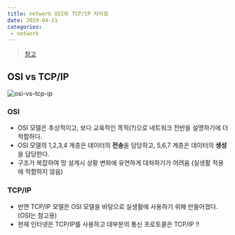 ```yaml
---
title: network OSI와 TCP/IP 차이점
date: 2019-04-21
categories:
 - network
---
```




>  [참고](<https://www.quora.com/What-is-the-relationship-between-the-OSI-reference-model-and-the-TCP-IP>)



## OSI vs TCP/IP



![osi-vs-tcp-ip]({{site.url}}{{site.baseurl}}/assets/images/network-osi-vs-tcp.png)



### OSI

- OSI 모델은 추상적이고, 보다 교육적인 목적(?)으로 네트워크 전반을 설명하기에 더 적합하다.
- OSI 모델의 1,2,3,4 계층은 데이터의 **전송**을 담당하고, 5,6,7 계층은 데이터의 **생성**을 담당한다.
- 구조가 복잡하여 망 설계시 상황 변화에 유연하게 대처하기가 어려움 (실생활 적용에 적합하지 않음)



### TCP/IP

- 반면 TCP/IP 모델은 OSI 모델을 바탕으로 실생활에 사용하기 위해 만들어졌다. (OSI는 참고용)
- 현재 인터넷은 TCP/IP를 사용하고 대부분의 통신 프로토콜은 TCP/IP !!
